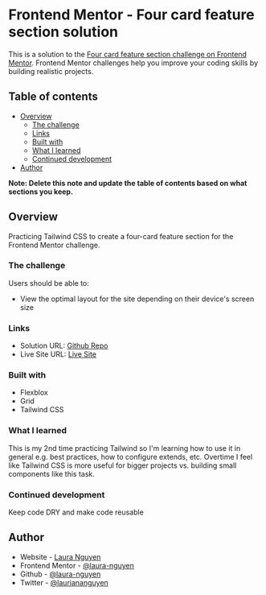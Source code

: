 # Frontend Mentor - Four card feature section solution

This is a solution to the [Four card feature section challenge on Frontend Mentor](https://www.frontendmentor.io/challenges/four-card-feature-section-weK1eFYK). Frontend Mentor challenges help you improve your coding skills by building realistic projects.

## Table of contents

- [Overview](#overview)
  - [The challenge](#the-challenge)
  - [Links](#links)
  - [Built with](#built-with)
  - [What I learned](#what-i-learned)
  - [Continued development](#continued-development)
- [Author](#author)

**Note: Delete this note and update the table of contents based on what sections you keep.**

## Overview

Practicing Tailwind CSS to create a four-card feature section for the Frontend Mentor challenge.

### The challenge

Users should be able to:

- View the optimal layout for the site depending on their device's screen size

### Links

- Solution URL: [Github Repo](https://github.com/laura-nguyen/four-card-feature-section)
- Live Site URL: [Live Site](https://four-card-feature-section-laura-nguyen.pages.dev/)

### Built with

- Flexblox
- Grid
- Tailwind CSS

### What I learned

This is my 2nd time practicing Tailwind so I'm learning how to use it in general e.g. best practices, how to configure extends, etc. Overtime I feel like Tailwind CSS is more useful for bigger projects vs. building small components like this task.

### Continued development

Keep code DRY and make code reusable

## Author

- Website - [Laura Nguyen](https://www.your-site.com)
- Frontend Mentor - [@laura-nguyen](https://www.frontendmentor.io/profile/laura-nguyen)
- Github - [@laura-nguyen](https://www.github.com/laura-nguyen)
- Twitter - [@lauriananguyen](https://www.twitter.com/lauriananguyen)
